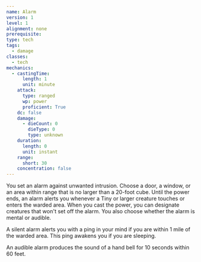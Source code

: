 ```yaml
---
name: Alarm
version: 1
level: 1
alignment: none
prerequisite: 
type: tech
tags:
  - damage
classes:
  - tech
mechanics:
  - castingTime:
      length: 1
      unit: minute
    attack:
      type: ranged
      wp: power
      proficient: True
    dc: false
    damage:
      - dieCount: 0
        dieType: 0
        type: unknown
    duration:
      length: 0
      unit: instant
    range:
      short: 30
    concentration: false
---
```

You set an alarm against unwanted intrusion. Choose a door, a window, or an area within range that is no larger than a 20-foot cube. Until the power ends, an alarm alerts you whenever a Tiny or larger creature touches or enters the warded area. When you cast the power, you can designate creatures that won't set off the alarm. You also choose whether the alarm is mental or audible. 

A silent alarm alerts you with a ping in your mind if you are within 1 mile of the warded area. This ping awakens you if you are sleeping.

An audible alarm produces the sound of a hand bell for 10 seconds within 60 feet.
    